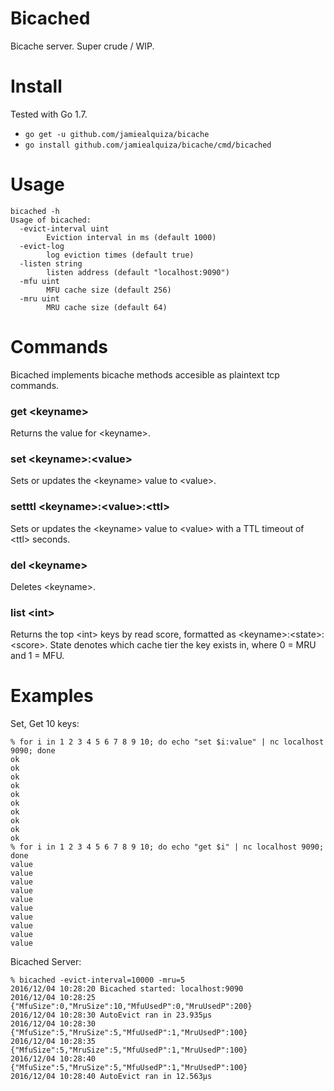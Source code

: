 # Bicached

Bicache server. Super crude / WIP.

# Install
Tested with Go 1.7.

- `go get -u github.com/jamiealquiza/bicache`
- `go install github.com/jamiealquiza/bicache/cmd/bicached`

# Usage
```
bicached -h
Usage of bicached:
  -evict-interval uint
        Eviction interval in ms (default 1000)
  -evict-log
        log eviction times (default true)
  -listen string
        listen address (default "localhost:9090")
  -mfu uint
        MFU cache size (default 256)
  -mru uint
        MRU cache size (default 64)
```

# Commands
Bicached implements bicache methods accesible as plaintext tcp commands.

### get \<keyname\>
Returns the value for \<keyname\>.

### set \<keyname\>:\<value\>
Sets or updates the \<keyname\> value to \<value\>.

### setttl \<keyname\>:\<value\>:\<ttl\>
Sets or updates the \<keyname\> value to \<value\> with a TTL timeout of \<ttl\> seconds.

### del \<keyname\>
Deletes \<keyname\>.

### list \<int\>
Returns the top \<int\> keys by read score, formatted as \<keyname\>:\<state\>:\<score\>. State denotes which cache tier the key exists in, where 0 = MRU and 1 = MFU.

# Examples

Set, Get 10 keys:
```
% for i in 1 2 3 4 5 6 7 8 9 10; do echo "set $i:value" | nc localhost 9090; done
ok
ok
ok
ok
ok
ok
ok
ok
ok
ok
% for i in 1 2 3 4 5 6 7 8 9 10; do echo "get $i" | nc localhost 9090; done
value
value
value
value
value
value
value
value
value
value
```

Bicached Server:
```
% bicached -evict-interval=10000 -mru=5
2016/12/04 10:28:20 Bicached started: localhost:9090
2016/12/04 10:28:25 {"MfuSize":0,"MruSize":10,"MfuUsedP":0,"MruUsedP":200}
2016/12/04 10:28:30 AutoEvict ran in 23.935µs
2016/12/04 10:28:30 {"MfuSize":5,"MruSize":5,"MfuUsedP":1,"MruUsedP":100}
2016/12/04 10:28:35 {"MfuSize":5,"MruSize":5,"MfuUsedP":1,"MruUsedP":100}
2016/12/04 10:28:40 {"MfuSize":5,"MruSize":5,"MfuUsedP":1,"MruUsedP":100}
2016/12/04 10:28:40 AutoEvict ran in 12.563µs
```
